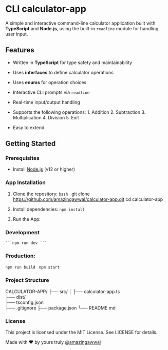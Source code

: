# CLI calculator-app

A simple and interactive command-line calculator application built with **TypeScript** and **Node.js**, using the built-in `readline` module for handling user input.

## Features

- Written in **TypeScript** for type safety and maintainability
- Uses **interfaces** to define calculator operations
- Uses **enums** for operation choices
- Interactive CLI prompts via `readline`
- Real-time input/output handling
- Supports the following operations:
        1. Addition 
        2. Subtraction
        3. Multiplication
        4. Division
        5. Exit

- Easy to extend 

## Getting Started

### Prerequisites

- Install [Node.js](https://nodejs.org/) (v12 or higher)

### App Installation

1. Clone the repository:
   ```bash ```
   git clone https://github.com/amazingawwal/calculator-app.git
   cd calculator-app

2. Install dependencies:
   ```npm install ```

3. Run the App:
### Development
    ```npm run dev ```

### Production:
```npm run build ```
```npm start ```

### Project Structure
CALCULATOR-APP/
├── src/
│   ├── calculator-app.ts                 
├── dist/                        
├── tsconfig.json                
├── .gitignore
├── package.json
└── README.md


### License
This project is licensed under the MIT License. See LICENSE for details.


Made with ❤️ by yours truly [@amazingawwal](https://github.com/amazingawwal/calculator-app.git)
